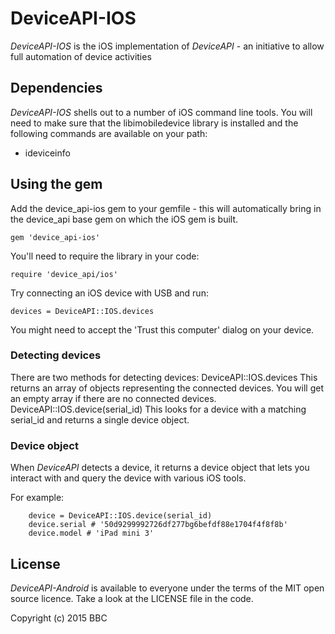 # DeviceAPI-IOS


*DeviceAPI-IOS* is the iOS implementation of *DeviceAPI* - an initiative to allow full automation of device activities

## Dependencies

*DeviceAPI-IOS* shells out to a number of iOS command line tools. You will need to make sure that the libimobiledevice library is installed and the following commands are available on your path:
* ideviceinfo

## Using the gem

Add the device_api-ios gem to your gemfile - this will automatically bring in the device_api base gem on which the iOS gem is built.

    gem 'device_api-ios'

You'll need to require the library in your code:

    require 'device_api/ios'

Try connecting an iOS device with USB and run:

    devices = DeviceAPI::IOS.devices

You might need to accept the 'Trust this computer' dialog on your device.

### Detecting devices

There are two methods for detecting devices:
    DeviceAPI::IOS.devices
This returns an array of objects representing the connected devices. You will get an empty array if there are no connected devices.
    DeviceAPI::IOS.device(serial_id)
This looks for a device with a matching serial_id and returns a single device object.

### Device object

When *DeviceAPI* detects a device, it returns a device object that lets you interact with and query the device with various iOS tools.

For example:

        device = DeviceAPI::IOS.device(serial_id)
        device.serial # '50d9299992726df277bg6befdf88e1704f4f8f8b'
        device.model # 'iPad mini 3'

## License

*DeviceAPI-Android* is available to everyone under the terms of the MIT open source licence. Take a look at the LICENSE file in the code.

Copyright (c) 2015 BBC